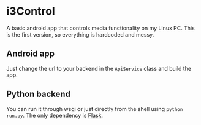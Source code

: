 # i3Control

A basic android app that controls media functionality on my Linux PC.
This is the first version, so everything is hardcoded and messy.

## Android app

Just change the url to your backend in the `ApiService` class and build the app.

## Python backend

You can run it through wsgi or just directly from the shell using `python run.py`.
The only dependency is [Flask](https://pypi.python.org/pypi/Flask).
